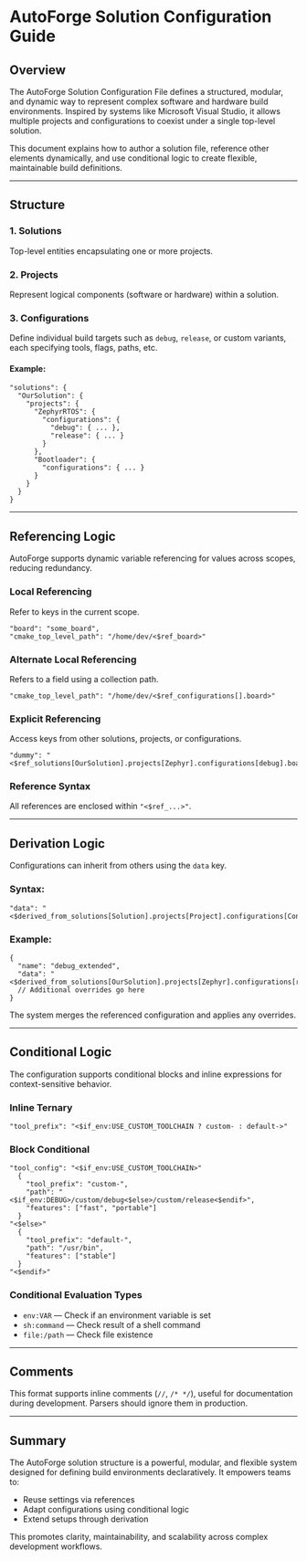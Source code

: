 # AutoForge Solution Configuration Guide

## Overview

The AutoForge Solution Configuration File defines a structured, modular, and dynamic way to represent complex software
and hardware build environments. Inspired by systems like Microsoft Visual Studio, it allows multiple projects and
configurations to coexist under a single top-level solution.

This document explains how to author a solution file, reference other elements dynamically, and use conditional logic to
create flexible, maintainable build definitions.

---

## Structure

### 1. Solutions

Top-level entities encapsulating one or more projects.

### 2. Projects

Represent logical components (software or hardware) within a solution.

### 3. Configurations

Define individual build targets such as `debug`, `release`, or custom variants, each specifying tools, flags, paths,
etc.

#### Example:

```jsonc
"solutions": {
  "OurSolution": {
    "projects": {
      "ZephyrRTOS": {
        "configurations": {
          "debug": { ... },
          "release": { ... }
        }
      },
      "Bootloader": {
        "configurations": { ... }
      }
    }
  }
}
```

---

## Referencing Logic

AutoForge supports dynamic variable referencing for values across scopes, reducing redundancy.

### Local Referencing

Refer to keys in the current scope.

```jsonc
"board": "some_board",
"cmake_top_level_path": "/home/dev/<$ref_board>"
```

### Alternate Local Referencing

Refers to a field using a collection path.

```jsonc
"cmake_top_level_path": "/home/dev/<$ref_configurations[].board>"
```

### Explicit Referencing

Access keys from other solutions, projects, or configurations.

```jsonc
"dummy": "<$ref_solutions[OurSolution].projects[Zephyr].configurations[debug].board>"
```

### Reference Syntax

All references are enclosed within `"<$ref_...>"`.

---

## Derivation Logic

Configurations can inherit from others using the `data` key.

### Syntax:

```jsonc
"data": "<$derived_from_solutions[Solution].projects[Project].configurations[Config]>"
```

### Example:

```jsonc
{
  "name": "debug_extended",
  "data": "<$derived_from_solutions[OurSolution].projects[Zephyr].configurations[release]>",
  // Additional overrides go here
}
```

The system merges the referenced configuration and applies any overrides.

---

## Conditional Logic

The configuration supports conditional blocks and inline expressions for context-sensitive behavior.

### Inline Ternary

```jsonc
"tool_prefix": "<$if_env:USE_CUSTOM_TOOLCHAIN ? custom- : default->"
```

### Block Conditional

```jsonc
"tool_config": "<$if_env:USE_CUSTOM_TOOLCHAIN>"
  {
    "tool_prefix": "custom-",
    "path": "<$if_env:DEBUG>/custom/debug<$else>/custom/release<$endif>",
    "features": ["fast", "portable"]
  }
"<$else>"
  {
    "tool_prefix": "default-",
    "path": "/usr/bin",
    "features": ["stable"]
  }
"<$endif>"
```

### Conditional Evaluation Types

- `env:VAR` — Check if an environment variable is set
- `sh:command` — Check result of a shell command
- `file:/path` — Check file existence

---

## Comments

This format supports inline comments (`//`, `/* */`), useful for documentation during development. Parsers should ignore
them in production.

---

## Summary

The AutoForge solution structure is a powerful, modular, and flexible system designed for defining build environments
declaratively. It empowers teams to:

- Reuse settings via references
- Adapt configurations using conditional logic
- Extend setups through derivation

This promotes clarity, maintainability, and scalability across complex development workflows.
